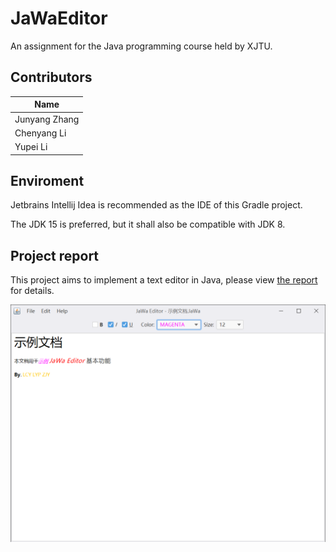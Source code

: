 # JaWaEditor
An assignment for the Java programming course held by XJTU.

## Contributors

| Name          |
| ------------- |
| Junyang Zhang |
| Chenyang Li   |
| Yupei Li      |


## Enviroment

Jetbrains Intellij Idea is recommended as the IDE of this Gradle project.

The JDK 15 is preferred, but it shall also be compatible with JDK 8.


## Project report

This project aims to implement a text editor in Java, please view [the report](Report/Report.md) for details.

![UI](Report/GeneralUIOverview.png)